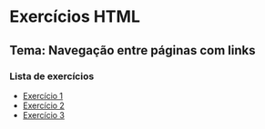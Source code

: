 # Exercícios HTML

## Tema: Navegação entre páginas com links

### Lista de exercícios

- [Exercício 1](./exercicio1.html)
- [Exercício 2](./exercicio2.html)
- [Exercício 3](./exercicio3.html)